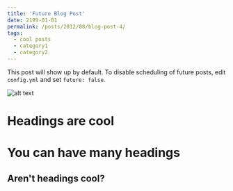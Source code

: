 ```yaml
---
title: 'Future Blog Post'
date: 2199-01-01
permalink: /posts/2012/08/blog-post-4/
tags:
  - cool posts
  - category1
  - category2
---
```


This post will show up by default. To disable scheduling of future posts, edit `config.yml` and set `future: false`. 

![alt text](/images/pasted_image.png)

Headings are cool
======

You can have many headings
======

Aren't headings cool?
------